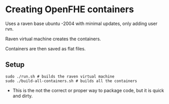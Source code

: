 # Creating OpenFHE containers

Uses a raven base ubuntu -2004 with minimal updates, only adding user rvn.

Raven virtual machine creates the containers.

Containers are then saved as flat files.

## Setup

```
sudo ./run.sh # builds the raven virtual machine
sudo ./build-all-containers.sh # builds all the containers
```



* This is the not the correct or proper way to package code, but it is quick and dirty.
